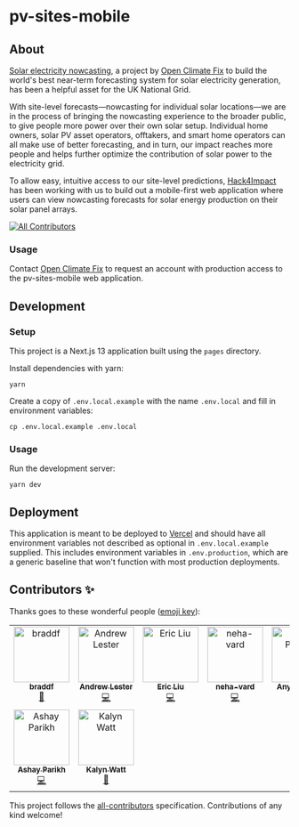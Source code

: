 # pv-sites-mobile

## About

[Solar electricity nowcasting](https://github.com/openclimatefix/nowcasting), a project by [Open Climate Fix](https://openclimatefix.org/) to build the world's best near-term forecasting system for solar electricity generation, has been a helpful asset for the UK National Grid.

With site-level forecasts—nowcasting for individual solar locations—we are in the process of bringing the nowcasting experience to the broader public, to give people more power over their own solar setup. Individual home owners, solar PV asset operators, offtakers, and smart home operators can all make use of better forecasting, and in turn, our impact reaches more people and helps further optimize the contribution of solar power to the electricity grid.

To allow easy, intuitive access to our site-level predictions, [Hack4Impact](https://uiuc.hack4impact.org/) has been working with us to build out a mobile-first web application where users can view nowcasting forecasts for solar energy production on their solar panel arrays.

<!-- ALL-CONTRIBUTORS-BADGE:START - Do not remove or modify this section -->

[![All Contributors](https://img.shields.io/badge/all_contributors-9-orange.svg?style=flat-square)](#contributors-)

<!-- ALL-CONTRIBUTORS-BADGE:END -->

### Usage

Contact [Open Climate Fix](mailto:info@openclimatefix.org) to request an account with production access to the pv-sites-mobile web application.

## Development

### Setup

This project is a Next.js 13 application built using the `pages` directory.

Install dependencies with yarn:

    yarn

Create a copy of `.env.local.example` with the name `.env.local` and fill in environment variables:

    cp .env.local.example .env.local

### Usage

Run the development server:

    yarn dev

## Deployment

This application is meant to be deployed to [Vercel](https://vercel.com/) and should have all environment variables not described as optional in `.env.local.example` supplied. This includes environment variables in `.env.production`, which are a generic baseline that won't function with most production deployments.

## Contributors ✨

Thanks goes to these wonderful people ([emoji key](https://allcontributors.org/docs/en/emoji-key)):

<!-- ALL-CONTRIBUTORS-LIST:START - Do not remove or modify this section -->
<!-- prettier-ignore-start -->
<!-- markdownlint-disable -->
<table>
  <tbody>
    <tr>
      <td align="center" valign="top" width="14.28%"><a href="https://github.com/braddf"><img src="https://avatars.githubusercontent.com/u/41056982?v=4?s=100" width="100px;" alt="braddf"/><br /><sub><b>braddf</b></sub></a><br /><a href="#projectManagement-braddf" title="Project Management">📆</a></td>
      <td align="center" valign="top" width="14.28%"><a href="http://andrewlester.net"><img src="https://avatars.githubusercontent.com/u/23221268?v=4?s=100" width="100px;" alt="Andrew Lester"/><br /><sub><b>Andrew Lester</b></sub></a><br /><a href="https://github.com/openclimatefix/pv-sites-mobile/commits?author=AndrewLester" title="Code">💻</a></td>
      <td align="center" valign="top" width="14.28%"><a href="https://github.com/ericcccsliu"><img src="https://avatars.githubusercontent.com/u/62641231?v=4?s=100" width="100px;" alt="Eric Liu"/><br /><sub><b>Eric Liu</b></sub></a><br /><a href="https://github.com/openclimatefix/pv-sites-mobile/commits?author=ericcccsliu" title="Code">💻</a></td>
      <td align="center" valign="top" width="14.28%"><a href="https://github.com/neha-vard"><img src="https://avatars.githubusercontent.com/u/80798381?v=4?s=100" width="100px;" alt="neha-vard"/><br /><sub><b>neha-vard</b></sub></a><br /><a href="https://github.com/openclimatefix/pv-sites-mobile/commits?author=neha-vard" title="Code">💻</a></td>
      <td align="center" valign="top" width="14.28%"><a href="https://github.com/anyaparekh"><img src="https://avatars.githubusercontent.com/u/49364484?v=4?s=100" width="100px;" alt="Anya Parekh"/><br /><sub><b>Anya Parekh</b></sub></a><br /><a href="https://github.com/openclimatefix/pv-sites-mobile/commits?author=anyaparekh" title="Code">💻</a></td>
      <td align="center" valign="top" width="14.28%"><a href="https://github.com/rohanvan123"><img src="https://avatars.githubusercontent.com/u/67704979?v=4?s=100" width="100px;" alt="Rohan Vanjani"/><br /><sub><b>Rohan Vanjani</b></sub></a><br /><a href="https://github.com/openclimatefix/pv-sites-mobile/commits?author=rohanvan123" title="Code">💻</a></td>
      <td align="center" valign="top" width="14.28%"><a href="https://github.com/jackypark9852"><img src="https://avatars.githubusercontent.com/u/81858354?v=4?s=100" width="100px;" alt="Jacky Park"/><br /><sub><b>Jacky Park</b></sub></a><br /><a href="https://github.com/openclimatefix/pv-sites-mobile/commits?author=jackypark9852" title="Code">💻</a></td>
    </tr>
    <tr>
      <td align="center" valign="top" width="14.28%"><a href="http://ashayp.com"><img src="https://avatars.githubusercontent.com/u/21179174?v=4?s=100" width="100px;" alt="Ashay Parikh"/><br /><sub><b>Ashay Parikh</b></sub></a><br /><a href="https://github.com/openclimatefix/pv-sites-mobile/commits?author=ashayp22" title="Code">💻</a></td>
      <td align="center" valign="top" width="14.28%"><a href="https://www.kalynwatt.com/"><img src="https://images.squarespace-cdn.com/content/v1/6330cf626aba27472c9abe80/12e48df1-eb9e-4710-93fb-62811d3cbb9d/tempImagedpidYQ.jpg?format=500w" width="100px;" style="aspect-ratio: 1; object-fit: cover;" alt="Kalyn Watt"/><br /><sub><b>Kalyn Watt</b></sub></a><br /><a href="#design-kalynwatt" title="Design">🎨</a></td>
    </tr>
  </tbody>
</table>

<!-- markdownlint-restore -->
<!-- prettier-ignore-end -->

<!-- ALL-CONTRIBUTORS-LIST:END -->

This project follows the [all-contributors](https://github.com/all-contributors/all-contributors) specification. Contributions of any kind welcome!
